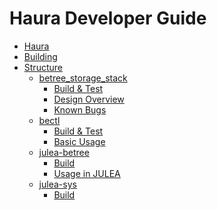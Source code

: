 # Haura Developer Guide

- [Haura](./haura.md)
- [Building](./build.md)
- [Structure](./structure.md)
  - [betree\_storage\_stack](./betree.md)
    - [Build & Test](./betree/build.md)
    - [Design Overview](./betree/design.md)
    - [Known Bugs](./betree/bugs.md)
  - [bectl](./bectl.md)
    - [Build & Test]()
    - [Basic Usage]()
  - [julea-betree](./julea-betree.md)
    - [Build]()
    - [Usage in JULEA]()
  - [julea-sys](./julea-sys.md)
    - [Build]()

